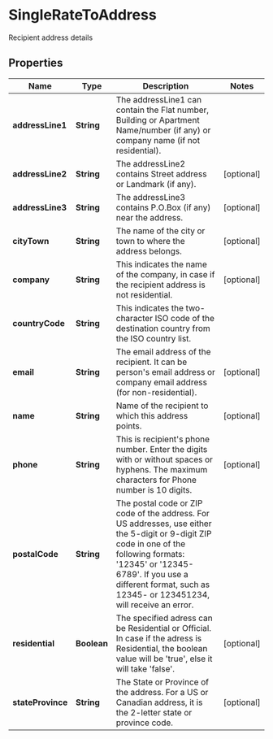 

# SingleRateToAddress

Recipient address details

## Properties

| Name | Type | Description | Notes |
|------------ | ------------- | ------------- | -------------|
|**addressLine1** | **String** | The addressLine1 can contain the Flat number, Building or Apartment Name/number (if any) or company name (if not residential). |  |
|**addressLine2** | **String** | The addressLine2 contains Street address or Landmark (if any). |  [optional] |
|**addressLine3** | **String** | The addressLine3 contains P.O.Box (if any) near the address. |  [optional] |
|**cityTown** | **String** | The name of the city or town to where the address belongs. |  [optional] |
|**company** | **String** | This indicates the name of the company, in case if the recipient address is not residential. |  [optional] |
|**countryCode** | **String** | This indicates the two-character ISO code of the destination country from the ISO country list. |  |
|**email** | **String** | The email address of the recipient. It can be person&#39;s email address or company email address (for non-residential). |  [optional] |
|**name** | **String** | Name of the recipient to which this address points. |  [optional] |
|**phone** | **String** | This is recipient&#39;s phone number. Enter the digits with or without spaces or hyphens. The maximum characters for Phone number is 10 digits.  |  [optional] |
|**postalCode** | **String** | The postal code or ZIP code of the address. For US addresses, use either the 5-digit or 9-digit ZIP code in one of the following formats: &#39;12345&#39; or &#39;12345-6789&#39;. If you use a different format, such as 12345- or 123451234, will receive an error. |  |
|**residential** | **Boolean** | The specified adress can be Residential or Official. In case if the adress is Residential, the boolean value will be &#39;true&#39;, else it will take &#39;false&#39;. |  [optional] |
|**stateProvince** | **String** | The State or Province of the address. For a US or Canadian address, it is the 2-letter state or province code.  |  [optional] |



